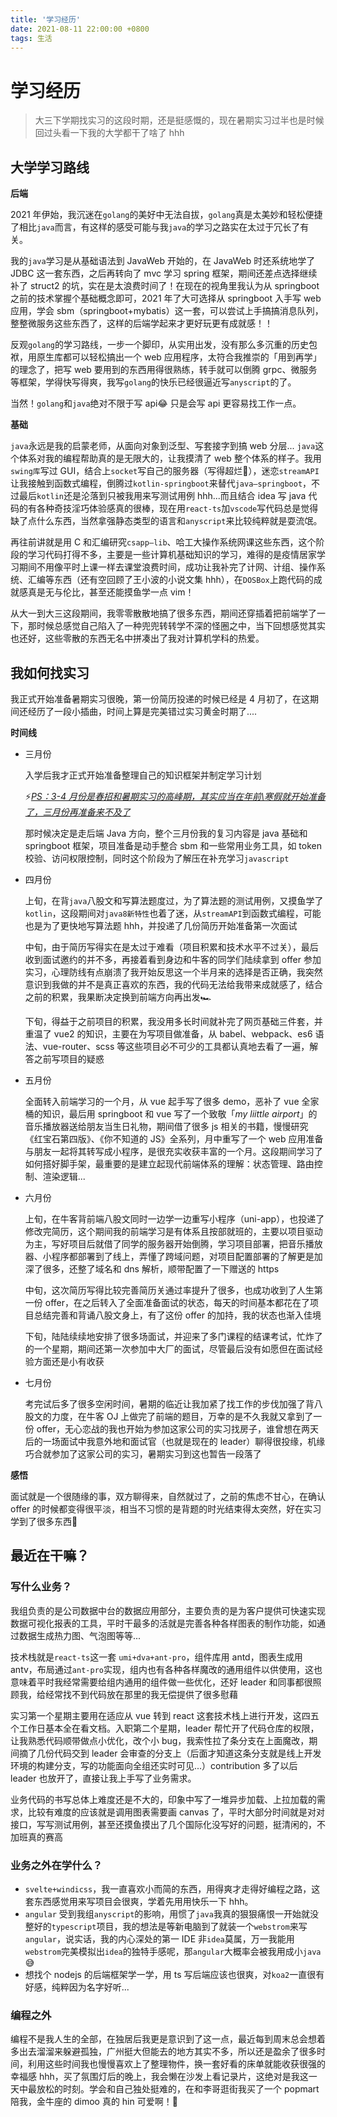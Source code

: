 ```yaml
---
title: '学习经历'
date: 2021-08-11 22:00:00 +0800
tags: 生活
---
```


# 学习经历

> 大三下学期找实习的这段时期，还是挺感慨的，现在暑期实习过半也是时候回过头看一下我的大学都干了啥了 hhh

## 大学学习路线

**后端**

2021 年伊始，我沉迷在`golang`的美好中无法自拔，`golang`真是太美妙和轻松便捷了相比`java`而言，有这样的感受可能与我`java`的学习之路实在太过于冗长了有关。

我的`java`学习是从基础语法到 JavaWeb 开始的，在 JavaWeb 时还系统地学了 JDBC 这一套东西，之后再转向了 mvc 学习 spring 框架，期间还差点选择继续补了 struct2 的坑，实在是太浪费时间了！在现在的视角里我认为从 springboot 之前的技术掌握个基础概念即可，2021 年了大可选择从 springboot 入手写 web 应用，学会 sbm（springboot+mybatis）这一套，可以尝试上手搞搞消息队列，整整微服务这些东西了，这样的后端学起来才更好玩更有成就感！！

反观`golang`的学习路线，一步一个脚印，从实用出发，没有那么多沉重的历史包袱，用原生库都可以轻松搞出一个 web 应用程序，太符合我推崇的「用到再学」的理念了，把写 web 要用到的东西用得很熟练，转手就可以倒腾 grpc、微服务等框架，学得快写得爽，我写`golang`的快乐已经很逼近写`anyscript`的了。

当然！`golang`和`java`绝对不限于写 api:joy: 只是会写 api 更容易找工作一点。

**基础**

`java`永远是我的启蒙老师，从面向对象到泛型、写套接字到搞 web 分层... `java`这个体系对我的编程帮助真的是无限大的，让我摸清了 web 整个体系的样子。我用`swing库`写过 GUI，结合上`socket`写自己的服务器（写得超烂:shit:），迷恋`streamAPI`让我接触到函数式编程，倒腾过`kotlin-springboot`来替代`java—springboot`，不过最后`kotlin`还是沦落到只被我用来写测试用例 hhh...而且结合 idea 写 java 代码的有各种奇技淫巧体验感真的很棒，现在用`react-ts`加`vscode`写代码总是觉得缺了点什么东西，当然拿强静态类型的语言和`anyscript`来比较纯粹就是耍流氓。

再往前讲就是用 C 和汇编研究`csapp—lib`、哈工大操作系统网课这些东西，这个阶段的学习代码打得不多，主要是一些计算机基础知识的学习，难得的是疫情居家学习期间不用像平时上课一样去课堂浪费时间，成功让我补完了计网、计组、操作系统、汇编等东西（还有空回顾了王小波的小说文集 hhh），在`DOSBox`上跑代码的成就感真是无与伦比，甚至还能摸鱼学一点 vim！

从大一到大三这段期间，我零零散散地搞了很多东西，期间还穿插着把前端学了一下，那时候总感觉自己陷入了一种兜兜转转学不深的怪圈之中，当下回想感觉其实也还好，这些零散的东西无名中拼凑出了我对计算机学科的热爱。

## 我如何找实习

我正式开始准备暑期实习很晚，第一份简历投递的时候已经是 4 月初了，在这期间还经历了一段小插曲，时间上算是完美错过实习黄金时期了....

**时间线**

- 三月份

  入学后我才正式开始准备整理自己的知识框架并制定学习计划

  :zap:<u>_PS：3-4 月份是春招和暑期实习的高峰期，其实应当在年前\寒假就开始准备了，三月份再准备来不及了_</u>

  那时候决定是走后端 Java 方向，整个三月份我的复习内容是 java 基础和 springboot 框架，项目准备是动手整合 sbm 和一些常用业务工具，如 token 校验、访问权限控制，同时这个阶段为了解压在补充学习`javascript`

- 四月份

  上旬，在背`java`八股文和写算法题度过，为了算法题的测试用例，又摸鱼学了`kotlin`，这段期间对`java8新特性`也着了迷，从`streamAPI`到函数式编程，可能也是为了更快地写算法题 hhh，并投递了几份简历开始准备第一次面试

  中旬，由于简历写得实在是太过于难看（项目积累和技术水平不过关），最后收到面试邀约的并不多，再接着看到身边和牛客的同学们陆续拿到 offer 参加实习，心理防线有点崩溃了我开始反思这一个半月来的选择是否正确，我突然意识到我做的并不是真正喜欢的东西，我的代码无法给我带来成就感了，结合之前的积累，我果断决定换到前端方向再出发:racing_car:

  下旬，得益于之前项目的积累，我没用多长时间就补完了网页基础三件套，并重温了 vue2 的知识，主要在为写项目做准备，从 babel、webpack、es6 语法、vue-router、scss 等这些项目必不可少的工具都认真地去看了一遍，解答之前写项目的疑惑

- 五月份

  全面转入前端学习的一个月，从 vue 起手写了很多 demo，恶补了 vue 全家桶的知识，最后用 springboot 和 vue 写了一个致敬「_my liittle airport_」的音乐播放器送给朋友当生日礼物，期间借了很多 js 相关的书籍，慢慢研究《红宝石第四版》、《你不知道的 JS》全系列，月中重写了一个 web 应用准备与朋友一起将其转写成小程序，是很充实收获丰富的一个月。这段期间学习了如何搭好脚手架，最重要的是建立起现代前端体系的理解：状态管理、路由控制、渲染逻辑...

- 六月份

  上旬，在牛客背前端八股文同时一边学一边重写小程序（uni-app），也投递了修改完简历，这个期间我的前端学习是有体系且按部就班的，主要以项目驱动为主，写好项目后就借了同学的服务器开始倒腾，学习项目部署，把音乐播放器、小程序都部署到了线上，弄懂了跨域问题，对项目配置部署的了解更是加深了很多，还整了域名和 dns 解析，顺带配置了一下赠送的 https

  中旬，这次简历写得比较完善简历关通过率提升了很多，也成功收到了人生第一份 offer，在之后转入了全面准备面试的状态，每天的时间基本都花在了项目总结完善和背诵八股文身上，有了这份 offer 的加持，我的状态也渐入佳境

  下旬，陆陆续续地安排了很多场面试，并迎来了多门课程的结课考试，忙炸了的一个星期，期间还第一次参加中大厂的面试，尽管最后没有如愿但在面试经验方面还是小有收获

- 七月份

  考完试后多了很多空闲时间，暑期的临近让我加紧了找工作的步伐加强了背八股文的力度，在牛客 OJ 上做完了前端的题目，万幸的是不久我就又拿到了一份 offer，无心恋战的我也开始为参加这家公司的实习找房子，谁曾想在两天后的一场面试中我意外地和面试官（也就是现在的 leader）聊得很投缘，机缘巧合就参加了这家公司的实习，暑期实习到这也暂告一段落了

**感悟**

面试就是一个很随缘的事，双方聊得来，自然就过了，之前的焦虑不甘心，在确认 offer 的时候都变得很平淡，相当不习惯的是背题的时光结束得太突然，好在实习学到了很多东西:rabbit:

## 最近在干嘛？

### 写什么业务？

我组负责的是公司数据中台的数据应用部分，主要负责的是为客户提供可快速实现数据可视化报表的工具，平时干最多的活就是完善各种各样图表的制作功能，如通过数据生成热力图、气泡图等等...

技术栈就是`react-ts`这一套 `umi+dva+ant-pro`，组件库用 antd，图表生成用 antv，布局通过`ant-pro`实现，组内也有各种各样魔改的通用组件以供使用，这也意味着平时我经常需要给组内通用的组件做一些优化，还好 leader 和同事都很照顾我，给经常找不到代码放在那里的我无偿提供了很多慰藉

实习第一个星期主要用在适应从 vue 转到 react 这套技术栈上进行开发，这四五个工作日基本全在看文档。入职第二个星期，leader 帮忙开了代码仓库的权限，让我熟悉代码顺带做点小优化，改个小 bug，我索性拉了条分支在上面魔改，期间摘了几份代码交到 leader 会审查的分支上（后面才知道这条分支就是线上开发环境的构建分支，写的功能面向全组还实时可见...）contribution 多了以后 leader 也放开了，直接让我上手写了业务需求。

业务代码的书写总体上难度还是不大的，印象中写了一堆异步加载、上拉加载的需求，比较有难度的应该就是调用图表需要画 canvas 了，平时大部分时间就是对对接口，写写测试用例，甚至还摸鱼摸出了几个国际化没写好的问题，挺清闲的，不加班真的赛高

### 业务之外在学什么？

- `svelte+windicss`，我一直喜欢小而简的东西，用得爽才走得好编程之路，这套东西感觉用来写项目会很爽，学着先用用快乐一下 hhh。
- `angular` 受到我组`anyscript`的影响，用惯了`java`我真的狠狠痛恨一开始就没整好的`typescript`项目，我的想法是等新电脑到了就装一个`webstrom`来写`angular`，说实话，我的内心深处的第一 IDE 非`idea`莫属，万一我能用`webstrom`完美模拟出`idea`的独特手感呢，那`angular`大概率会被我用成小`java`:sweat_smile:
- 想找个 nodejs 的后端框架学一学，用 ts 写后端应该也很爽，对`koa2`一直很有好感，纯粹因为名字好听...

### 编程之外

编程不是我人生的全部，在独居后我更是意识到了这一点，最近每到周末总会想着多出去溜溜来躲避孤独，广州挺大但能去的地方其实不多，所以还是盈余了很多时间，利用这些时间我也慢慢喜欢上了整理物件，换一套好看的床单就能收获很强的幸福感 hhh，买了氛围灯后的晚上，我会懒在沙发上看记录片，这绝对是我这一天中最放松的时刻。学会和自己独处挺难的，在和李哥逛街我买了一个 popmart 陪我，金牛座的 dimoo 真的 hin 可爱啊！:baby:
